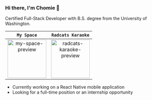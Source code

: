 ### Hi there, I'm Chomie 👋
Certified Full-Stack Developer with B.S. degree from the University of Washington.

| `My Space` | `Radcats Karaoke` |
|:-:|:-:|
| <div><a href="https://chomieu.github.io/My-Space"><img height="125" alt="my-space-preview" src="https://github.com/chomieu/My-Space/blob/main/preview.gif"/></a></div> | <div><a href="https://github.com/chomieu/RadCaTS-Karaoke"><img height="125" alt="radcats-karaoke-preview" src="https://github.com/chomieu/RadCaTS-Karaoke/blob/main/assets/rck-preview.gif"/></a></div> |

* Currently working on a React Native mobile application
* Looking for a full-time position or an internship opportunity
